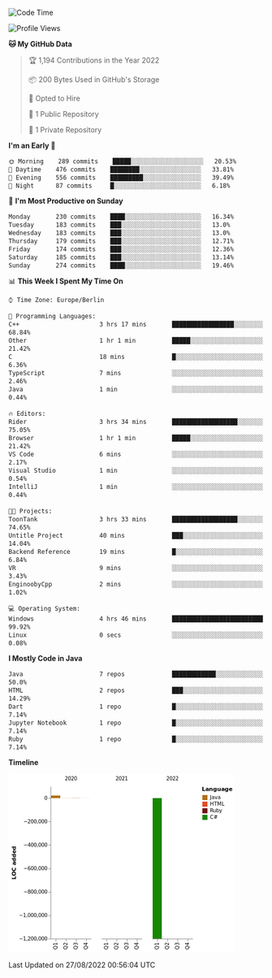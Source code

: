 <!--START_SECTION:waka-->
![Code Time](http://img.shields.io/badge/Code%20Time-4%20hrs%2058%20mins-blue)

![Profile Views](http://img.shields.io/badge/Profile%20Views-82-blue)

**🐱 My GitHub Data** 

> 🏆 1,194 Contributions in the Year 2022
 > 
> 📦 200 Bytes Used in GitHub's Storage 
 > 
> 💼 Opted to Hire
 > 
> 📜 1 Public Repository 
 > 
> 🔑 1 Private Repository 
 > 
**I'm an Early 🐤** 

```text
🌞 Morning    289 commits    █████░░░░░░░░░░░░░░░░░░░░   20.53% 
🌆 Daytime    476 commits    ████████░░░░░░░░░░░░░░░░░   33.81% 
🌃 Evening    556 commits    █████████░░░░░░░░░░░░░░░░   39.49% 
🌙 Night      87 commits     █░░░░░░░░░░░░░░░░░░░░░░░░   6.18%

```
📅 **I'm Most Productive on Sunday** 

```text
Monday       230 commits    ████░░░░░░░░░░░░░░░░░░░░░   16.34% 
Tuesday      183 commits    ███░░░░░░░░░░░░░░░░░░░░░░   13.0% 
Wednesday    183 commits    ███░░░░░░░░░░░░░░░░░░░░░░   13.0% 
Thursday     179 commits    ███░░░░░░░░░░░░░░░░░░░░░░   12.71% 
Friday       174 commits    ███░░░░░░░░░░░░░░░░░░░░░░   12.36% 
Saturday     185 commits    ███░░░░░░░░░░░░░░░░░░░░░░   13.14% 
Sunday       274 commits    ████░░░░░░░░░░░░░░░░░░░░░   19.46%

```


📊 **This Week I Spent My Time On** 

```text
⌚︎ Time Zone: Europe/Berlin

💬 Programming Languages: 
C++                      3 hrs 17 mins       █████████████████░░░░░░░░   68.84% 
Other                    1 hr 1 min          █████░░░░░░░░░░░░░░░░░░░░   21.42% 
C                        18 mins             █░░░░░░░░░░░░░░░░░░░░░░░░   6.36% 
TypeScript               7 mins              ░░░░░░░░░░░░░░░░░░░░░░░░░   2.46% 
Java                     1 min               ░░░░░░░░░░░░░░░░░░░░░░░░░   0.44%

🔥 Editors: 
Rider                    3 hrs 34 mins       ██████████████████░░░░░░░   75.05% 
Browser                  1 hr 1 min          █████░░░░░░░░░░░░░░░░░░░░   21.42% 
VS Code                  6 mins              ░░░░░░░░░░░░░░░░░░░░░░░░░   2.17% 
Visual Studio            1 min               ░░░░░░░░░░░░░░░░░░░░░░░░░   0.54% 
IntelliJ                 1 min               ░░░░░░░░░░░░░░░░░░░░░░░░░   0.44%

🐱‍💻 Projects: 
ToonTank                 3 hrs 33 mins       ██████████████████░░░░░░░   74.65% 
Untitle Project          40 mins             ███░░░░░░░░░░░░░░░░░░░░░░   14.04% 
Backend Reference        19 mins             █░░░░░░░░░░░░░░░░░░░░░░░░   6.84% 
VR                       9 mins              ░░░░░░░░░░░░░░░░░░░░░░░░░   3.43% 
EnginoobyCpp             2 mins              ░░░░░░░░░░░░░░░░░░░░░░░░░   1.02%

💻 Operating System: 
Windows                  4 hrs 46 mins       █████████████████████████   99.92% 
Linux                    0 secs              ░░░░░░░░░░░░░░░░░░░░░░░░░   0.08%

```

**I Mostly Code in Java** 

```text
Java                     7 repos             ████████████░░░░░░░░░░░░░   50.0% 
HTML                     2 repos             ███░░░░░░░░░░░░░░░░░░░░░░   14.29% 
Dart                     1 repo              █░░░░░░░░░░░░░░░░░░░░░░░░   7.14% 
Jupyter Notebook         1 repo              █░░░░░░░░░░░░░░░░░░░░░░░░   7.14% 
Ruby                     1 repo              █░░░░░░░░░░░░░░░░░░░░░░░░   7.14%

```


**Timeline**

![Chart not found](https://raw.githubusercontent.com/enginooby/enginooby/main/charts/bar_graph.png) 


 Last Updated on 27/08/2022 00:56:04 UTC
<!--END_SECTION:waka-->
